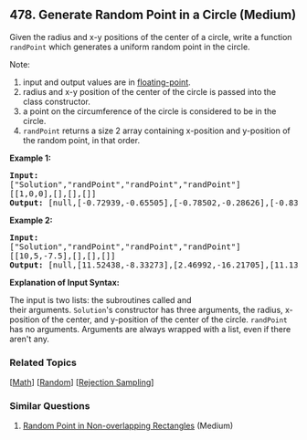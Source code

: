 <!--|This file generated by command(leetcode description); DO NOT EDIT.    |-->
<!--+----------------------------------------------------------------------+-->
<!--|@author    Openset <openset.wang@gmail.com>                           |-->
<!--|@link      https://github.com/openset                                 |-->
<!--|@home      https://github.com/openset/leetcode                        |-->
<!--+----------------------------------------------------------------------+-->

## 478. Generate Random Point in a Circle (Medium)

<p>Given the radius and x-y positions of the center of a circle, write a function <code>randPoint</code>&nbsp;which&nbsp;generates a uniform random&nbsp;point in the circle.</p>

<p>Note:</p>

<ol>
	<li>input and output values are&nbsp;in&nbsp;<a href="https://www.webopedia.com/TERM/F/floating_point_number.html" target="_blank">floating-point</a>.</li>
	<li>radius and x-y position of the center of the circle is passed into the class constructor.</li>
	<li>a point on the circumference of the circle is considered to be&nbsp;in the circle.</li>
	<li><code>randPoint</code>&nbsp;returns&nbsp;a size 2 array containing x-position and y-position of the random point, in that order.</li>
</ol>

<div>
<p><strong>Example 1:</strong></p>

<pre>
<strong>Input: 
</strong><span id="example-input-1-1">[&quot;Solution&quot;,&quot;randPoint&quot;,&quot;randPoint&quot;,&quot;randPoint&quot;]
</span><span id="example-input-1-2">[[1,0,0],[],[],[]]</span>
<strong>Output: </strong><span id="example-output-1">[null,[-0.72939,-0.65505],[-0.78502,-0.28626],[-0.83119,-0.19803]]</span>
</pre>

<div>
<p><strong>Example 2:</strong></p>

<pre>
<strong>Input: 
</strong><span id="example-input-2-1">[&quot;Solution&quot;,&quot;randPoint&quot;,&quot;randPoint&quot;,&quot;randPoint&quot;]
</span><span id="example-input-2-2">[[10,5,-7.5],[],[],[]]</span>
<strong>Output: </strong><span id="example-output-2">[null,[11.52438,-8.33273],[2.46992,-16.21705],[11.13430,-12.42337]]</span></pre>
</div>

<p><strong>Explanation of Input Syntax:</strong></p>

<p>The input is two lists:&nbsp;the subroutines called&nbsp;and their&nbsp;arguments.&nbsp;<code>Solution</code>&#39;s&nbsp;constructor has three arguments, the radius, x-position of the center, and y-position of the center of the circle. <code>randPoint</code> has no arguments.&nbsp;Arguments&nbsp;are&nbsp;always wrapped with a list, even if there aren&#39;t any.</p>
</div>

### Related Topics
  [[Math](https://github.com/openset/leetcode/tree/master/tag/math/README.md)]
  [[Random](https://github.com/openset/leetcode/tree/master/tag/random/README.md)]
  [[Rejection Sampling](https://github.com/openset/leetcode/tree/master/tag/rejection-sampling/README.md)]

### Similar Questions
  1. [Random Point in Non-overlapping Rectangles](https://github.com/openset/leetcode/tree/master/problems/random-point-in-non-overlapping-rectangles) (Medium)
